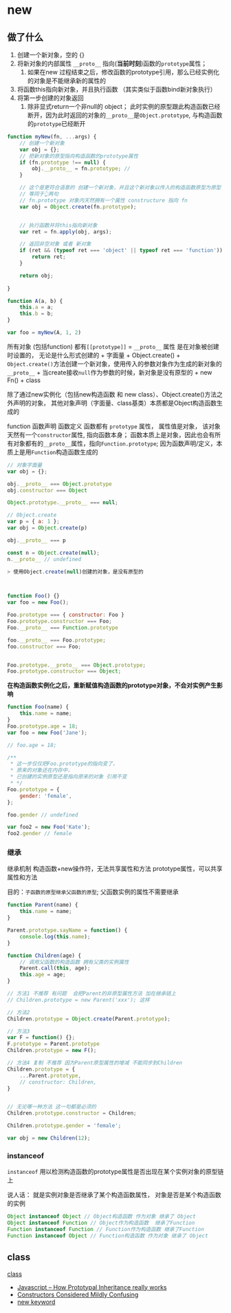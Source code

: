 # new

## 做了什么

1. 创建一个新对象，空的 {}
2. 将新对象的内部属性 `__proto__` 指向(**当前时刻**)函数的`prototype`属性；
   1. 如果在new 过程结束之后，修改函数的prototype引用，那么已经实例化的对象是不能继承新的属性的
3. 将函数this指向新对象，并且执行函数 （其实类似于函数bind新对象执行）
4. 将第一步创建的对象返回
   1. 除非显式return一个非null的 object； 此时实例的原型跟此构造函数已经断开，因为此时返回的对象的`__proto__`是`Object.prototype`, 与构造函数的`prototype`已经断开

```js
function myNew(fn, ...args) {
    // 创建一个新对象
    var obj = {};
    // 把新对象的原型指向构造函数的prototype属性
    if (fn.prototype !== null) {
        obj.__proto__ = fn.prototype; // 
    }

    // 这个是更符合语意的 创建一个新对象，并且这个新对象以传入的构造函数原型为原型
    // 等同于👆两句
    // fn.prototype 对象内天然拥有一个属性 constructure 指向 fn
    var obj = Object.create(fn.prototype);


    // 执行函数并将this指向新对象
    var ret = fn.apply(obj, args);

    // 返回非空对象 或者 新对象
    if (ret && (typeof ret === 'object' || typeof ret === 'function')) {
        return ret;
    }

    return obj;
    
}

function A(a, b) {
    this.a = a;
    this.b = b;
}

var foo = myNew(A, 1, 2)
```

所有对象 (包括function)
都有`[[prototype]]` = `__proto__`  属性
是在对象被创建时设置的， 无论是什么形式创建的
    + 字面量
    + Object.create()
      + `Object.create()`方法创建一个新对象，使用传入的参数对象作为生成的新对象的`__proto__`
        + 当create接收`null`作为参数的时候，新对象是没有原型的
    + new Fn()
    + class

除了通过new实例化（包括new构造函数 和 new class）、Object.create()方法之外声明的对象，
其他对象声明（字面量、class基类）本质都是Object构造函数生成的

function 函数声明 函数定义
函数都有 `prototype` 属性，
属性值是对象，
该对象天然有一个`constructor`属性, 指向函数本身；
函数本质上是对象，因此也会有所有对象都有的`__proto__`属性，指向`Function.prototype`; 因为函数声明/定义，本质上是用`Function`构造函数生成的

```js
// 对象字面量
var obj = {};

obj.__proto__ === Object.prototype
obj.constructor === Object

Object.prototype.__proto__ === null;

// Object.create
var p = { a: 1 };
var obj = Object.create(p)

obj.__proto__ === p

const n = Object.create(null);
n.__proto__ // undefined

> 使用Object.create(null)创建的对象，是没有原型的



function Foo() {}
var foo = new Foo();

Foo.prototype === { constructor: Foo }
Foo.prototype.constructor === Foo;
Foo.__proto__ === Function.prototype

foo.__proto__ === Foo.prototype;
foo.constructor === Foo;


Foo.prototype.__proto__ === Object.prototype;
Foo.prototype.constructor === Object;

```

**在构造函数实例化之后，重新赋值构造函数的prototype对象，不会对实例产生影响**

```js
function Foo(name) {
    this.name = name;
}
Foo.prototype.age = 18;
var foo = new Foo('Jane');

// foo.age = 18; 

/**
 * 这一步仅仅把Foo.prototype的指向变了，
 * 原来的对象还在内存中，
 * 已创建的实例原型还是指向原来的对象 引用不变
 * */
Foo.prototype = {
    gender: 'female',
};

foo.gender // undefined

var foo2 = new Foo('Kate');
foo2.gender // female

```

### 继承

继承机制
构造函数+new操作符，无法共享属性和方法
prototype属性，可以共享属性和方法

目的：`子函数的原型继承父函数的原型`; 父函数实例的属性不需要继承

```js
function Parent(name) {
    this.name = name;
}

Parent.prototype.sayName = function() {
    console.log(this.name);
}

function Children(age) {
    // 调用父函数的构造函数 拥有父类的实例属性
    Parent.call(this, age);
    this.age = age;
}

// 方法1 不推荐 有问题  会把Parent的非原型属性方法 加在继承链上
// Children.prototype = new Parent('xxx'); 这样

// 方法2
Children.prototype = Object.create(Parent.prototype);

// 方法3
var F = function() {};
F.prototype = Parent.prototype
Children.prototype = new F();

// 方法4 复制 不推荐 因为Parent原型属性的增减 不能同步到Children
Children.prototype = {
    ...Parent.prototype,
    // constructor: Children,
}


// 无论哪一种方法 这一句都是必须的
Children.prototype.constructor = Children;

Children.prototype.gender = 'female';

var obj = new Children(12);

```

### instanceof

`instanceof` 用以检测构造函数的prototype属性是否出现在某个实例对象的原型链上

说人话： 就是实例对象是否继承了某个构造函数属性， 对象是否是某个构造函数的实例

```js
Object instanceof Object // Object构造函数 作为对象 继承了 Object
Object instanceof Function // Object作为构造函数  继承了Function
Function instanceof Function // Function作为构造函数 继承了Function
Function instanceof Object // Function构造函数 作为对象 继承了 Object

```

## class

[class](../es6/class.md)

+ [Javascript – How Prototypal Inheritance really works](http://blog.vjeux.com/2011/javascript/how-prototypal-inheritance-really-works.html)
+ [Constructors Considered Mildly Confusing](https://zeekat.nl/articles/constructors-considered-mildly-confusing.html)
+ [new keyword](https://stackoverflow.com/questions/1646698/what-is-the-new-keyword-in-javascript)
